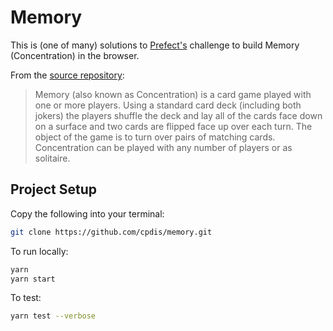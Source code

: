 # Memory

This is (one of many) solutions to [Prefect's](https://www.prefect.io/) challenge to build Memory (Concentration) in the browser.

From the [source repository](https://github.com/PrefectHQ/memory):
 > Memory (also known as Concentration) is a card game played with one or more players. Using a standard card deck (including both jokers) the players shuffle the deck and lay all of the cards face down on a surface and two cards are flipped face up over each turn. The object of the game is to turn over pairs of matching cards. Concentration can be played with any number of players or as solitaire.

 ## Project Setup
 
 Copy the following into your terminal:

 ```bash
 git clone https://github.com/cpdis/memory.git
 ```

 To run locally:

 ```bash
 yarn
 yarn start
 ```

 To test:

 ```bash
 yarn test --verbose
 ```